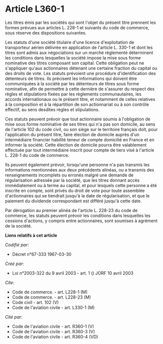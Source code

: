 # Article L360-1

Les titres émis par les sociétés qui sont l'objet du présent titre prennent les formes prévues aux articles L. 228-1 et
suivants du code de commerce, sous réserve des dispositions suivantes.

Les statuts d'une société titulaire d'une licence d'exploitation de transporteur aérien délivrée en application de l'article
L. 330-1 et dont les titres sont admis aux négociations sur un marché réglementé déterminent les conditions dans lesquelles
la société impose la mise sous forme nominative des titres composant son capital. Cette obligation peut ne s'appliquer qu'aux
actionnaires détenant une certaine fraction du capital ou des droits de vote. Les statuts prévoient une procédure
d'identification des détenteurs de titres. Ils précisent les informations qui doivent être communiquées à la société par les
détenteurs de titres sous forme nominative, afin de permettre à cette dernière de s'assurer du respect des règles et
stipulations fixées par les règlements communautaires, les accords internationaux ou le présent titre, et notamment de celles
relatives à la composition et à la répartition de son actionnariat ou à son contrôle effectif, au sens desdites règles et
stipulations.

Ces statuts peuvent prévoir que tout actionnaire soumis à l'obligation de mise sous forme nominative de ses titres qui n'a
pas son domicile, au sens de l'article 102 du code civil, ou son siège sur le territoire français doit, pour l'application du
présent titre, faire élection de domicile auprès d'un intermédiaire financier habilité teneur de compte domicilié en France
et en informer la société. Cette élection de domicile pourra être valablement effectuée par tout intermédiaire inscrit pour
compte de tiers visé à l'article L. 228-1 du code de commerce.

Ils peuvent également prévoir, lorsqu'une personne n'a pas transmis les informations mentionnées aux deux précédents alinéas,
ou a transmis des renseignements incomplets ou erronés malgré une demande de régularisation adressée par la société, que les
titres donnant accès immédiatement ou à terme au capital, et pour lesquels cette personne a été inscrite en compte, sont
privés du droit de vote pour toute assemblée d'actionnaires qui se tiendrait jusqu'à la date de régularisation, et que le
paiement du dividende correspondant est différé jusqu'à cette date.

Par dérogation au premier alinéa de l'article L. 228-23 du code de commerce, les statuts peuvent prévoir les conditions dans
lesquelles les cessions d'actions, y compris entre actionnaires, sont soumises à agrément de la société.

**Liens relatifs à cet article**

_Codifié par_:

  - Décret n°67-333 1967-03-30

_Créé par_:

  - Loi n°2003-322 du 9 avril 2003 - art. 1 () JORF 10 avril 2003

_Cite_:

  - Code de commerce. - art. L228-1 (M)
  - Code de commerce. - art. L228-23 (M)
  - Code civil - art. 102 (V)
  - Code de l'aviation civile - art. L330-1 (M)

_Cité par_:

  - Code de l'aviation civile - art. R360-1 (V)
  - Code de l'aviation civile - art. R360-3 (V)
  - Code de l'aviation civile - art. R360-4 (VD)
